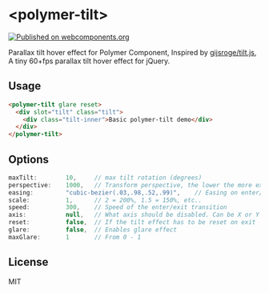 # \<polymer-tilt\>

[![Published on webcomponents.org](https://img.shields.io/badge/webcomponents.org-published-blue.svg)](https://www.webcomponents.org/element/YingshanDeng/polymer-tilt)

Parallax tilt hover effect for Polymer Component, Inspired by [gijsroge/tilt.js](https://github.com/gijsroge/tilt.js), A tiny 60+fps parallax tilt hover effect for jQuery.

## Usage
<!--
```
<custom-element-demo>
  <template>
  <link rel="import" href="polymer-tilt.html">
  <style is="custom-style" include="demo-pages-shared-styles">
    .tilt {
      position: relative;
      display: block;
      width: 100%;
      height: 200px;
      background-color: #08AEEA;
      background-image: linear-gradient(to top, #08AEEA 0%, #2AF598 100%);
      transform-style: preserve-3d;
    }
    .tilt-inner {
      position: absolute;
      top: 50%;
      left: 50%;
      color: white;
      font-size: 20px;
      transform: translateZ(50px) translateY(-50%) translateX(-50%);
    }
  </style>
  <next-code-block></next-code-block>
  </template>
</custom-element-demo>
```
-->
```html
<polymer-tilt glare reset>
  <div slot="tilt" class="tilt">
    <div class="tilt-inner">Basic polymer-tilt demo</div>
  </div>
</polymer-tilt>
```

## Options
```js
maxTilt:        10,     // max tilt rotation (degrees)
perspective:    1000,   // Transform perspective, the lower the more extreme the tilt gets
easing:         "cubic-bezier(.03,.98,.52,.99)",    // Easing on enter/exit
scale:          1,      // 2 = 200%, 1.5 = 150%, etc..
speed:          300,    // Speed of the enter/exit transition
axis:           null,   // What axis should be disabled. Can be X or Y
reset:          false,  // If the tilt effect has to be reset on exit
glare:          false,  // Enables glare effect
maxGlare:       1       // From 0 - 1
```

## License
MIT